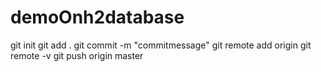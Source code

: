 # demoOnh2database
git init
git add .
git commit -m "commitmessage"
git remote add origin <remote-repository link>
git remote -v
git push origin master

